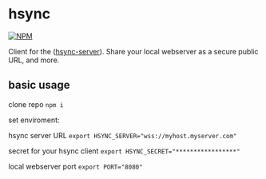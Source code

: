 # hsync

[![NPM](https://nodei.co/npm/hsync.svg)](https://nodei.co/npm/hsync/)

Client for the ([hsync-server](https://github.com/monteslu/hsync-server)).
Share your local webserver as a secure public URL, and more.


## basic usage

clone repo
`npm i`

set enviroment:


hsync server URL
`export HSYNC_SERVER="wss://myhost.myserver.com"`


secret for your hsync client
`export HSYNC_SECRET="*****************"`

local webserver port
`export PORT="8080"`


